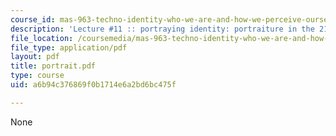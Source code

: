 ```yaml
---
course_id: mas-963-techno-identity-who-we-are-and-how-we-perceive-ourselves-and-others-spring-2002
description: 'Lecture #11 :: portraying identity: portraiture in the 21st century'
file_location: /coursemedia/mas-963-techno-identity-who-we-are-and-how-we-perceive-ourselves-and-others-spring-2002/a6b94c376869f0b1714e6a2bd6bc475f_portrait.pdf
file_type: application/pdf
layout: pdf
title: portrait.pdf
type: course
uid: a6b94c376869f0b1714e6a2bd6bc475f

---
```

None